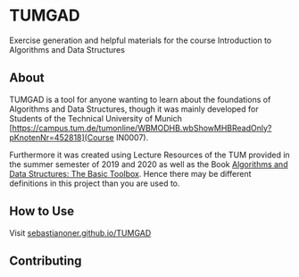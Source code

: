 # TUMGAD
Exercise generation and helpful materials for the course Introduction to Algorithms and Data Structures
## About
TUMGAD is a tool for anyone wanting to learn about the foundations of Algorithms and Data Structures, though it 
was mainly developed for Students of the Technical University of Munich [https://campus.tum.de/tumonline/WBMODHB.wbShowMHBReadOnly?pKnotenNr=452818](Course IN0007).

Furthermore it was created using Lecture Resources of the TUM provided in the summer
semester of 2019 and 2020 as well as the Book [Algorithms and Data Structures: The Basic Toolbox](https://www.springer.com/gp/book/9783540779773).
Hence there may be different definitions in this project than you are used to.

## How to Use
Visit [sebastianoner.github.io/TUMGAD](https://sebastianoner.github.io/TUMGAD)
## Contributing
